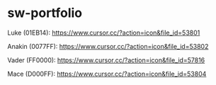 # sw-portfolio

Luke (01EB14): https://www.cursor.cc/?action=icon&file_id=53801

Anakin (0077FF): https://www.cursor.cc/?action=icon&file_id=53802

Vader (FF0000): https://www.cursor.cc/?action=icon&file_id=57816

Mace (D000FF): https://www.cursor.cc/?action=icon&file_id=53804
